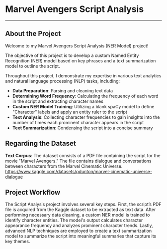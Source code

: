 # Marvel Avengers Script Analysis
---

## About the Project
Welcome to my Marvel Avengers Script Analysis (NER Model) project!

The objective of this project is to develop a custom Named Entity Recognition (NER) model based on key phrases and a text summarization model to outline the script. 

Throughout this project, I demonstrate my expertise in various text analytics and natural language processing (NLP) tasks, including:
- **Data Preparation**: Parsing and cleaning text data
- **Determining Word Frequency**: Calculating the frequency of each word in the script and extracting character names
- **Custom NER Model Training**: Utilizing a blank spaCy model to define "Character" labels and apply an entity ruler to the script
- **Text Analysis**: Collecting character frequencies to gain insights into the number of times each prominent character appears in the script
- **Text Summarization**: Condensing the script into a concise summary

## Regarding the Dataset

**Text Corpus**: The dataset consists of a PDF file containing the script for the movie "Marvel Avengers." The file contains dialogue and conversations between characters from the Marvel Cinematic Universe. <br>
https://www.kaggle.com/datasets/pdunton/marvel-cinematic-universe-dialogue


## Project Workflow
The Script Analysis project involves several key steps. First, the script’s PDF file is acquired from the Kaggle dataset to be extracted as text data. After performing necessary data cleaning, a custom NER model is trained to identify character entities. The model's output calculates character appearance frequency and analyzes prominent character trends. Lastly, advanced NLP techniques are employed to create a text summarization model to summarize the script into meaningful summaries that capture its key themes. 
